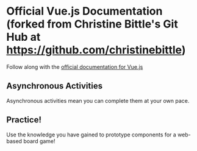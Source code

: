 # Official Vue.js Documentation (forked from Christine Bittle's Git Hub at https://github.com/christinebittle)
Follow along with the [official documentation for Vue.js](https://vuejs.org/v2/guide/)

## Asynchronous Activities
Asynchronous activities mean you can complete them at your own pace.

## Practice!
Use the knowledge you have gained to prototype components for a web-based board game!
